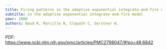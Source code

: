 ```yaml
---
title: Firing patterns in the adaptive exponential integrate-and-fire model
subtitle: in the adaptive exponential integrate-and-fire model
year: 2008
authors: Naud R, Marcille N, Clopath C, Gerstner W.
---
```


PDF: https://www.ncbi.nlm.nih.gov/pmc/articles/PMC2798047/#!po=48.6842